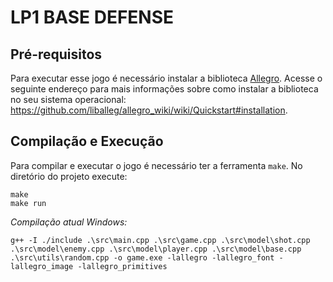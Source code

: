 # LP1 BASE DEFENSE

## Pré-requisitos

Para executar esse jogo é necessário instalar a biblioteca
[Allegro](https://liballeg.org/). Acesse o seguinte endereço para mais
informações sobre como instalar a biblioteca no seu sistema operacional:
https://github.com/liballeg/allegro_wiki/wiki/Quickstart#installation.

## Compilação e Execução

Para compilar e executar o jogo é necessário ter a ferramenta `make`. No
diretório do projeto execute:

```
make
make run
```

_Compilação atual Windows:_

```
g++ -I ./include .\src\main.cpp .\src\game.cpp .\src\model\shot.cpp .\src\model\enemy.cpp .\src\model\player.cpp .\src\model\base.cpp .\src\utils\random.cpp -o game.exe -lallegro -lallegro_font -lallegro_image -lallegro_primitives
```
